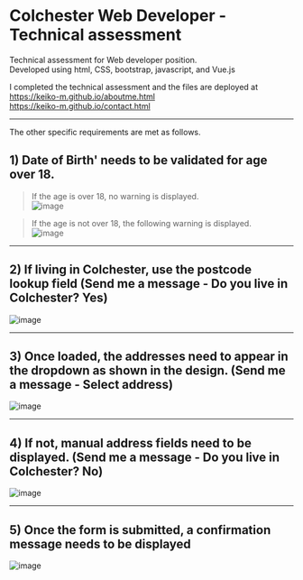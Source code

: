 # Colchester Web Developer - Technical assessment


Technical assessment for Web developer position. <br/>
Developed using html, CSS, bootstrap, javascript, and Vue.js<br/>



I completed the technical assessment and the files are deployed at \
https://keiko-m.github.io/aboutme.html<br/>
https://keiko-m.github.io/contact.html 

________________________________________________________________

The other specific requirements are met as follows. 

 ##  1) Date of Birth' needs to be validated for age over 18.<br/>

> If the age is over 18, no warning is displayed.<br/>
![image](https://user-images.githubusercontent.com/34919494/165916922-2025ad31-eaa0-46a7-96ed-8218aa968da9.png)



> If the age is not over 18, the following warning is displayed.<br/>
![image](https://user-images.githubusercontent.com/34919494/165916939-42d769c2-026e-43a4-a788-5cdf9afce19d.png)


<hr class="new1">

 ##  2) If living in Colchester, use the postcode lookup field (Send me a message - Do you live in Colchester? Yes)<br/>

![image](https://user-images.githubusercontent.com/34919494/165916948-dfcc1472-cd70-4c0f-9118-3008966abb8c.png)



<hr>


 ##   3) Once loaded, the addresses need to appear in the dropdown as shown in the design. (Send me a message - Select address)<br/>
![image](https://user-images.githubusercontent.com/34919494/165916957-631fbfaf-62f0-4a01-ba8c-f3d0a8311e74.png)


<hr>

 ##  4) If not, manual address fields need to be displayed. (Send me a message - Do you live in Colchester? No)<br/>

![image](https://user-images.githubusercontent.com/34919494/165916974-2276914c-24da-4928-a473-069f2b73e640.png)

<hr class="new1">



 ##  5) Once the form is submitted, a confirmation message needs to be displayed<br/>
![image](https://user-images.githubusercontent.com/34919494/165916982-245fe785-85c7-4456-8a88-a215530de2d9.png)


